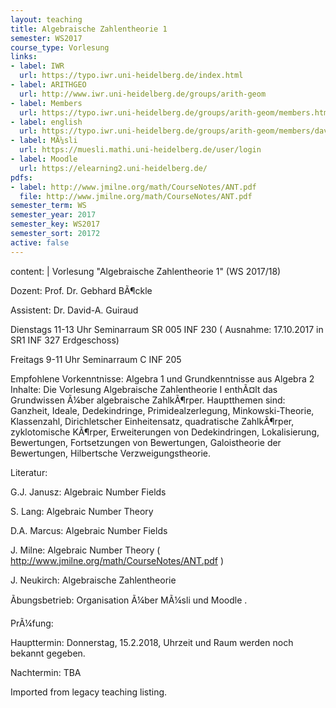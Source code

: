 ```yaml
---
layout: teaching
title: Algebraische Zahlentheorie 1
semester: WS2017
course_type: Vorlesung
links:
- label: IWR
  url: https://typo.iwr.uni-heidelberg.de/index.html
- label: ARITHGEO
  url: http://www.iwr.uni-heidelberg.de/groups/arith-geom
- label: Members
  url: https://typo.iwr.uni-heidelberg.de/groups/arith-geom/members.html
- label: english
  url: https://typo.iwr.uni-heidelberg.de/groups/arith-geom/members/david-guiraud/algebraische-zahlentheorie-1.html
- label: MÃ¼sli
  url: https://muesli.mathi.uni-heidelberg.de/user/login
- label: Moodle
  url: https://elearning2.uni-heidelberg.de/
pdfs:
- label: http://www.jmilne.org/math/CourseNotes/ANT.pdf
  file: http://www.jmilne.org/math/CourseNotes/ANT.pdf
semester_term: WS
semester_year: 2017
semester_key: WS2017
semester_sort: 20172
active: false
---
```

content: |
  Vorlesung "Algebraische Zahlentheorie 1" (WS 2017/18)
  
  Dozent: Prof. Dr. Gebhard BÃ¶ckle
  
  Assistent: Dr. David-A. Guiraud
  
  Dienstags 11-13 Uhr Seminarraum SR 005 INF 230 ( Ausnahme: 17.10.2017 in SR1 INF 327 Erdgeschoss)
  
  Freitags 9-11 Uhr Seminarraum C INF 205
  
  Empfohlene Vorkenntnisse: Algebra 1 und Grundkenntnisse aus Algebra 2 Inhalte: Die Vorlesung Algebraische Zahlentheorie I enthÃ¤lt das         Grundwissen Ã¼ber algebraische ZahlkÃ¶rper. Hauptthemen sind: Ganzheit, Ideale, Dedekindringe, Primidealzerlegung,         Minkowski-Theorie, Klassenzahl, Dirichletscher Einheitensatz, quadratische         ZahlkÃ¶rper, zyklotomische KÃ¶rper, Erweiterungen von Dedekindringen,         Lokalisierung, Bewertungen, Fortsetzungen von Bewertungen, Galoistheorie der Bewertungen, Hilbertsche Verzweigungstheorie.
  
  Literatur:
  
  G.J. Janusz: Algebraic Number Fields
  
  S. Lang: Algebraic Number Theory
  
  D.A. Marcus: Algebraic Number Fields
  
  J. Milne: Algebraic Number Theory ( http://www.jmilne.org/math/CourseNotes/ANT.pdf )
  
  J. Neukirch: Algebraische Zahlentheorie
  
  Ãbungsbetrieb: Organisation Ã¼ber MÃ¼sli und Moodle .
  
  PrÃ¼fung:
  
  Haupttermin: Donnerstag, 15.2.2018, Uhrzeit und Raum werden noch bekannt gegeben.
  
  Nachtermin: TBA

Imported from legacy teaching listing.
